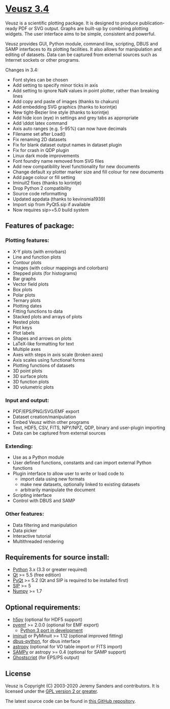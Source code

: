 # [Veusz 3.4](https://veusz.github.io)

Veusz is a scientific plotting package.  It is designed to produce
publication-ready PDF or SVG output. Graphs are built-up by combining
plotting widgets. The user interface aims to be simple, consistent and
powerful.

Veusz provides GUI, Python module, command line, scripting, DBUS and
SAMP interfaces to its plotting facilities. It also allows for
manipulation and editing of datasets. Data can be captured from
external sources such as Internet sockets or other programs.

Changes in 3.4:
  * Font styles can be chosen
  * Add setting to specify minor ticks in axis
  * Add setting to ignore NaN values in point plotter, rather than breaking lines
  * Add copy and paste of images (thanks to chakuro)
  * Add embedding SVG graphics (thanks to korintje)
  * New tight-Bezier line style (thanks to korintje)
  * Add hide icon (eye) in settings and grey tabs as appropriate
  * Add \ddot latex command
  * Axis auto ranges (e.g. 5-95%) can now have decimals
  * Filename set after Load()
  * Fix renaming 2D datasets
  * Fix for blank dataset output names in dataset plugin
  * Fix for crash in QDP plugin
  * Linux dark mode improvements
  * Font foundry name removed from SVG files
  * Add new compatibility level functionality for new documents
  * Change default xy plotter marker size and fill colour for new documents
  * Add page colour or fill setting
  * Iminuit2 fixes (thanks to korintje)
  * Drop Python 2 compatibility
  * Source code reformatting
  * Updated appdata (thanks to kevinsmia1939)
  * Import sip from PyQt5.sip if available
  * Now requires sip>=5.0 build system

## Features of package:

### Plotting features:
  * X-Y plots (with errorbars)
  * Line and function plots
  * Contour plots
  * Images (with colour mappings and colorbars)
  * Stepped plots (for histograms)
  * Bar graphs
  * Vector field plots
  * Box plots
  * Polar plots
  * Ternary plots
  * Plotting dates
  * Fitting functions to data
  * Stacked plots and arrays of plots
  * Nested plots
  * Plot keys
  * Plot labels
  * Shapes and arrows on plots
  * LaTeX-like formatting for text
  * Multiple axes
  * Axes with steps in axis scale (broken axes)
  * Axis scales using functional forms
  * Plotting functions of datasets
  * 3D point plots
  * 3D surface plots
  * 3D function plots
  * 3D volumetric plots

### Input and output:
  * PDF/EPS/PNG/SVG/EMF export
  * Dataset creation/manipulation
  * Embed Veusz within other programs
  * Text, HDF5, CSV, FITS, NPY/NPZ, QDP, binary and user-plugin importing
  * Data can be captured from external sources

### Extending:
  * Use as a Python module
  * User defined functions, constants and can import external Python functions
  * Plugin interface to allow user to write or load code to
    - import data using new formats
    - make new datasets, optionally linked to existing datasets
    - arbitrarily manipulate the document
  * Scripting interface
  * Control with DBUS and SAMP

### Other features:
  * Data filtering and manipulation
  * Data picker
  * Interactive tutorial
  * Multithreaded rendering

## Requirements for source install:
  * [Python](https://www.python.org/) 3.x (3.3 or greater required)
  * [Qt](https://www.qt.io/) >= 5.5 (free edition)
  * [PyQt](http://www.riverbankcomputing.co.uk/software/pyqt/) >= 5.2  (Qt and SIP is required to be installed first)
  * [SIP](http://www.riverbankcomputing.co.uk/software/sip/) >= 5
  * [Numpy](http://numpy.scipy.org/) >= 1.7

## Optional requirements:
* [h5py](https://www.h5py.org/) (optional for HDF5 support)
* [pyemf](http://pyemf.sourceforge.net/) >= 2.0.0 (optional for EMF export)
  - [Python 3 port in development](https://github.com/jeremysanders/pyemf)
* [iminuit](https://github.com/scikit-hep/iminuit) or PyMinuit >= 1.12 (optional improved fitting)
* [dbus-python](https://dbus.freedesktop.org/doc/dbus-python/), for dbus interface
* [astropy](https://www.astropy.org/) (optional for VO table import or FITS import)
* [SAMPy](https://pypi.python.org/pypi/sampy/) or astropy >= 0.4 (optional for SAMP support)
* [Ghostscript](https://www.ghostscript.com/) (for EPS/PS output)

## License
Veusz is Copyright (C) 2003-2020 Jeremy Sanders
 and contributors. It is licensed under the [GPL version 2 or greater](https://www.gnu.org/licenses/old-licenses/gpl-2.0.en.html).

The latest source code can be found in [this GitHub repository](https://github.com/veusz/veusz).
